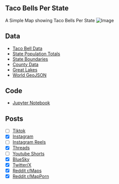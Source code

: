 ## Taco Bells Per State
A Simple Map showing Taco Bells Per State
![Image](https://drive.google.com/uc?export=view&id=11P_FKKl68LolfvSzYoQl2t8fZd4jI8Zi)

## Data
* [Taco Bell Data](https://locations.tacobell.com/)
* [State Population Totals](https://www.census.gov/data/tables/time-series/demo/popest/2020s-state-total.html)
* [State Boundaries](https://www.census.gov/geographies/mapping-files/time-series/geo/carto-boundary-file.html)
* [County Data](https://www.census.gov/geographies/mapping-files/time-series/geo/carto-boundary-file.html)
* [Great Lakes](https://usicecenter.gov/Products/GreatLakesData)
* [World GeoJSON](https://public.opendatasoft.com/explore/dataset/world-administrative-boundaries/export/?flg=en-us)

## Code
* [Jupyter Notebook](FormatData.ipynb)

## Posts
- [ ] [Tiktok]()
- [x] [Instagram](https://www.instagram.com/p/DFX6LIZvodo/)
- [ ] [Instagram Reels]()
- [x] [Threads](https://www.threads.net/@vinemapper/post/DFX6XuhPv-W)
- [ ] [Youtube Shorts]()
- [x] [BlueSky](https://bsky.app/profile/vinemapper.bsky.social/post/3lgspyhm3jc2e)
- [x] [Twitter/X](https://x.com/VineMapper/status/1884255946685477088)
- [x] [Reddit r/Maps](https://www.reddit.com/r/Maps/comments/1ic3fdh/taco_bells_per_state/)
- [x] [Reddit r/MapPorn](https://www.reddit.com/r/MapPorn/comments/1ic3f11/taco_bells_per_state/)
